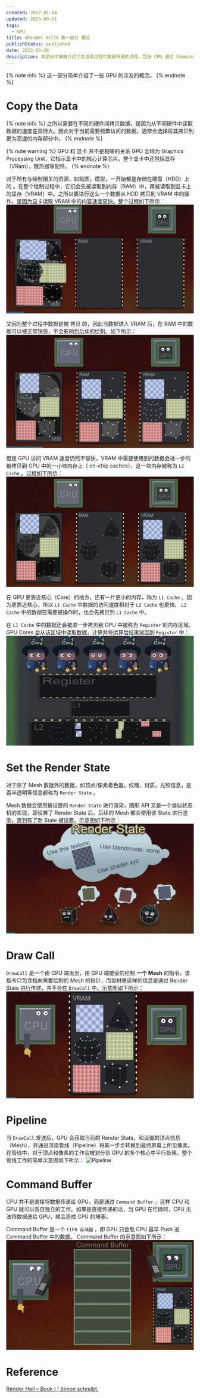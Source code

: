 ```yaml
---
created: 2022-01-04
updated: 2025-09-01
tags:
  - GPU
title: 《Render Hell》 第一部分 概览
publishStatus: published
date: 2023-05-28
description: 本部分中简略介绍了在渲染过程中数据传递的流程，包括 CPU 通过 Command Buffer 将 Draw Call 和 Render State 传递给 GPU。GPU 内部在绘制时会将数据拷贝到各缓存（L1 Cache，L2 Cache，Register）中，并交由各核心进行处理。
---
```


{% note info %}
这一部分简单介绍了一些 GPU 的涉及的概念。
{% endnote %}

# Copy the Data

{% note info %}
之所以需要在不同的硬件间拷贝数据，是因为从不同硬件中读取数据的速度差异很大。因此对于当前需要频繁访问的数据，通常会选择将其拷贝到更为高速的内存部分中。
{% endnote %}

{% note warning %}
GPU 和 显卡 并不是相等的关系 GPU 全称为 Graphics Processing Unit，它指示显卡中的核心计算芯片。整个显卡中还包括显存（VRam），散热器等配件。
{% endnote %}

对于所有与绘制相关的资源，如贴图，模型，一开始都是存储在硬盘（HDD）上的 。在整个绘制过程中，它们会先被读取到内存（RAM）中，再被读取到显卡上的显存（VRAM）中。之所以要进行这么一个数据从 HDD 拷贝到 VRAM 中的操作，是因为显卡读取 VRAM 中的内容速度更快。整个过程如下所示：
![数据从内存拷贝到显存](/book_1_overview/gif_9-13-2021_8-52-50_am.gif)

又因为整个过程中数据是被 拷贝 的，因此当数据进入 VRAM 后，在 RAM 中的数据可以被正常销毁，不会影响到后续的绘制。如下所示：
![内存中数据可安全销毁](/book_1_overview/gif_9-13-2021_8-55-43_am.gif)

但是 GPU 访问 VRAM 速度仍然不够快，VRAM 中需要使用到的数据会进一步的被拷贝到 GPU 中的一小块内存上（ on-chip caches），这一块内存被称为 `L2 Cache` 。过程如下所示：
![L2 Cache](/book_1_overview/gif_9-13-2021_9-18-41_am.gif)

在 GPU 更靠近核心（Core）的地方，还有一片更小的内存，称为 `L1 Cache` 。因为更靠近核心，所以 `L1 Cache` 中数据的访问速度相对于 `L2 Cache` 也更快。 `L2 Cache` 中的数据在需要被操作时，也会先拷贝到 `L1 Cache` 中。

在 `L1 Cache` 中的数据还会被进一步拷贝到 GPU 中被称为 `Register` 的内存区域，GPU Cores 会从该区域中读取数据，计算并将运算后结果放回到 `Register` 中：
![Register](/book_1_overview/gif_9-13-2021_9-25-58_am.gif)

# Set the Render State

对于除了 Mesh 数据外的数据，如顶点/像素着色器，纹理，材质，光照信息，是否半透明等信息都称为 `Render State` 。

Mesh 数据会使用被设置的 `Render State` 进行渲染，图形 API 又是一个类似状态机的实现，即设置了 Render State 后，后续的 Mesh 都会使用该 State 进行渲染，直到有了新 State 被设置。示意图如下所示：
![State](/book_1_overview/gif_9-14-2021_8-47-57_am.gif)

# Draw Call

`DrawCall` 是一个由 CPU 端发出，由 GPU 端接受的绘制 **一个 Mesh** 的指令。该指令只包含指向需要绘制的 Mesh 的指针，而如材质这样的信息是通过 Render State 进行传递，并不会在 `DrawCall` 中。示意图如下所示：
![Draw Call](/book_1_overview/gif_9-14-2021_8-55-41_am.gif)

# Pipeline

当 `DrawCall` 发送后，GPU 会获取当前的 Render State，和设置的顶点信息（Mesh），并通过渲染管线（Pipeline）将其一步步转换到最终屏幕上所见像素。在管线中，对于顶点和像素的工作会被划分到 GPU 的多个核心中平行处理。整个管线工作的简单示意图如下所示：
![Pipeline](/book_1_overview/gif_9-14-2021_9-02-13_am.gif)

# Command Buffer

CPU 并不是直接将数据传递给 GPU，而是通过 `Command Buffer` ，这样 CPU 和 GPU 就可以各自独立的工作。如果是直接传递的话，当 GPU 在忙碌时，CPU 无法将数据送给 GPU，就会造成 CPU 的堵塞。

Command Buffer 是一个 `FIFO 存储器` ，即 GPU 只会取 CPU 最早 Push 进 Command Buffer 中的数据。 Command Buffer 的示意图如下所示：
![Command Buffer](/book_1_overview/gif_9-14-2021_9-12-25_am.gif)

# Reference
[Render Hell – Book I | Simon schreibt.](http://simonschreibt.de/gat/renderhell-book1/)
